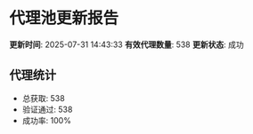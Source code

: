 # 代理池更新报告

**更新时间**: 2025-07-31 14:43:33
**有效代理数量**: 538
**更新状态**:  成功

## 代理统计
- 总获取: 538
- 验证通过: 538
- 成功率: 100%
